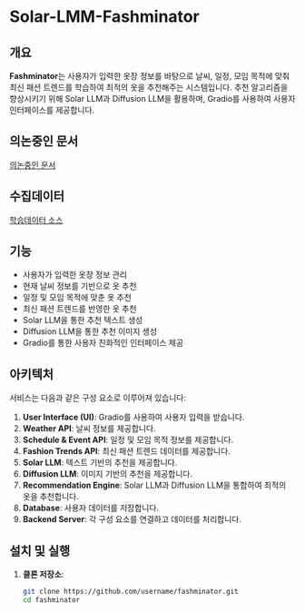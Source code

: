 # Solar-LMM-Fashminator

## 개요

**Fashminator**는 사용자가 입력한 옷장 정보를 바탕으로 날씨, 일정, 모임 목적에 맞춰 최신 패션 트렌드를 학습하여 최적의 옷을 추천해주는 시스템입니다. 추천 알고리즘을 향상시키기 위해 Solar LLM과 Diffusion LLM을 활용하며, Gradio를 사용하여 사용자 인터페이스를 제공합니다.


## 의논중인 문서
[의논중인 문서](https://docs.google.com/document/d/132_GdweLA4OVlep6Rywna2vfH2TXkhGr_9l2hu02ILo/edit?usp=sharing)

## 수집데이터
[학습데이터 소스]()


## 기능

- 사용자가 입력한 옷장 정보 관리
- 현재 날씨 정보를 기반으로 옷 추천
- 일정 및 모임 목적에 맞춘 옷 추천
- 최신 패션 트렌드를 반영한 옷 추천
- Solar LLM을 통한 추천 텍스트 생성
- Diffusion LLM을 통한 추천 이미지 생성
- Gradio를 통한 사용자 친화적인 인터페이스 제공

## 아키텍처

서비스는 다음과 같은 구성 요소로 이루어져 있습니다:
1. **User Interface (UI)**: Gradio를 사용하여 사용자 입력을 받습니다.
2. **Weather API**: 날씨 정보를 제공합니다.
3. **Schedule & Event API**: 일정 및 모임 목적 정보를 제공합니다.
4. **Fashion Trends API**: 최신 패션 트렌드 데이터를 제공합니다.
5. **Solar LLM**: 텍스트 기반의 추천을 제공합니다.
6. **Diffusion LLM**: 이미지 기반의 추천을 제공합니다.
7. **Recommendation Engine**: Solar LLM과 Diffusion LLM을 통합하여 최적의 옷을 추천합니다.
8. **Database**: 사용자 데이터를 저장합니다.
9. **Backend Server**: 각 구성 요소를 연결하고 데이터를 처리합니다.

## 설치 및 실행

1. **클론 저장소**:
   ```bash
   git clone https://github.com/username/fashminator.git
   cd fashminator
